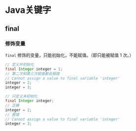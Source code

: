 # Java关键字


## final

### 修饰变量

`final` 修饰的变量，只能初始化，不能赋值。（即只能被赋值 1 次。）

```java
// 定义并初始化
final Integer integer = 1;
// 第二次和第三次赋值都会报错
// Cannot assign a value to final variable 'integer'
integer = 2;
integer = 3;
```

```java
// 只定义未初始化
final Integer integer;
// 正确
integer = 2;
// 报错
// Cannot assign a value to final variable 'integer'
integer = 3;
```



